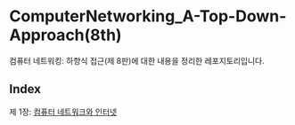 # ComputerNetworking_A-Top-Down-Approach(8th)
컴퓨터 네트워킹: 하향식 접근(제 8판)에 대한 내용을 정리한 레포지토리입니다.



## Index
제 1장: [컴퓨터 네트워크와 인터넷](https://github.com/jmKim02/ComputerNetworking_A-Top-Down-Approach/blob/main/Chapter%201%20/1.0%20%EC%BB%B4%ED%93%A8%ED%84%B0%20%EB%84%A4%ED%8A%B8%EC%9B%8C%ED%81%AC%EC%99%80%20%EC%9D%B8%ED%84%B0%EB%84%B7.md)
